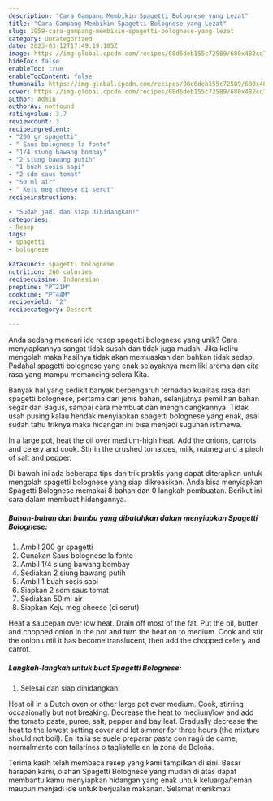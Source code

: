 ```yaml
---
description: "Cara Gampang Membikin Spagetti Bolognese yang Lezat"
title: "Cara Gampang Membikin Spagetti Bolognese yang Lezat"
slug: 1959-cara-gampang-membikin-spagetti-bolognese-yang-lezat
category: Uncategorized
date: 2023-03-12T17:49:19.105Z
image: https://img-global.cpcdn.com/recipes/08d6deb155c72589/680x482cq70/spagetti-bolognese-foto-resep-utama.jpg
hideToc: false
enableToc: true
enableTocContent: false
thumbnail: https://img-global.cpcdn.com/recipes/08d6deb155c72589/680x482cq70/spagetti-bolognese-foto-resep-utama.jpg
cover: https://img-global.cpcdn.com/recipes/08d6deb155c72589/680x482cq70/spagetti-bolognese-foto-resep-utama.jpg
author: Admin
authorAv: notfound
ratingvalue: 3.7
reviewcount: 3
recipeingredient:
- "200 gr spagetti"
- " Saus bolognese la fonte"
- "1/4 siung bawang bombay"
- "2 siung bawang putih"
- "1 buah sosis sapi"
- "2 sdm saus tomat"
- "50 ml air"
- " Keju meg cheese di serut"
recipeinstructions:

- "Sudah jadi dan siap dihidangkan!"
categories:
- Resep
tags:
- spagetti
- bolognese

katakunci: spagetti bolognese 
nutrition: 260 calories
recipecuisine: Indonesian
preptime: "PT21M"
cooktime: "PT44M"
recipeyield: "2"
recipecategory: Dessert

---
```





Anda sedang mencari ide resep spagetti bolognese yang unik? Cara menyiapkannya sangat tidak susah dan tidak juga mudah. Jika keliru mengolah maka hasilnya tidak akan memuaskan dan bahkan tidak sedap. Padahal spagetti bolognese yang enak selayaknya memiliki aroma dan cita rasa yang mampu memancing selera Kita.





Banyak hal yang sedikit banyak berpengaruh terhadap kualitas rasa dari spagetti bolognese, pertama dari jenis bahan, selanjutnya pemilihan bahan segar dan Bagus, sampai cara membuat dan menghidangkannya. Tidak usah pusing kalau hendak menyiapkan spagetti bolognese yang enak,      asal sudah tahu triknya maka hidangan ini bisa menjadi suguhan istimewa.














In a large pot, heat the oil over medium-high heat. Add the onions, carrots and celery and cook. Stir in the crushed tomatoes, milk, nutmeg and a pinch of salt and pepper.






Di bawah ini ada beberapa tips dan trik praktis yang dapat diterapkan untuk mengolah spagetti bolognese yang siap dikreasikan. Anda bisa menyiapkan Spagetti Bolognese memakai 8 bahan dan 0 langkah pembuatan. Berikut ini cara dalam membuat hidangannya.

<!--inarticleads1-->

##### Bahan-bahan dan bumbu yang dibutuhkan dalam menyiapkan Spagetti Bolognese:

1. Ambil 200 gr spagetti
1. Gunakan  Saus bolognese la fonte
1. Ambil 1/4 siung bawang bombay
1. Sediakan 2 siung bawang putih
1. Ambil 1 buah sosis sapi
1. Siapkan 2 sdm saus tomat
1. Sediakan 50 ml air
1. Siapkan  Keju meg cheese (di serut)


Heat a saucepan over low heat. Drain off most of the fat. Put the oil, butter and chopped onion in the pot and turn the heat on to medium. Cook and stir the onion until it has become translucent, then add the chopped celery and carrot. 

<!--inarticleads2-->

##### Langkah-langkah untuk buat Spagetti Bolognese:


1. Selesai dan siap dihidangkan!

Heat oil in a Dutch oven or other large pot over medium. Cook, stirring occasionally but not breaking. Decrease the heat to medium/low and add the tomato paste, puree, salt, pepper and bay leaf. Gradually decrease the heat to the lowest setting cover and let simmer for three hours (the mixture should not boil). En Italia se suele preparar pasta con ragú de carne, normalmente con tallarines o tagliatelle en la zona de Boloña. 

Terima kasih telah membaca resep yang kami tampilkan di sini. Besar harapan kami, olahan Spagetti Bolognese yang mudah di atas dapat membantu kamu menyiapkan hidangan yang enak untuk keluarga/teman maupun menjadi ide untuk berjualan makanan. Selamat menikmati
